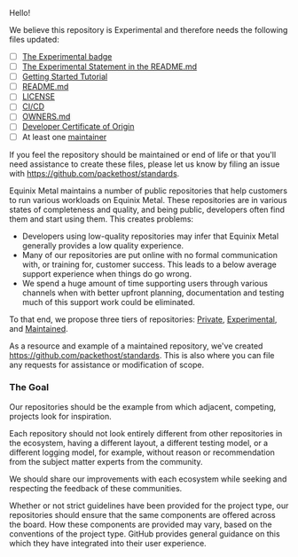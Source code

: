 Hello!

We believe this repository is Experimental and therefore needs the following files updated:

* [ ] [The Experimental badge](https://github.com/packethost/standards/blob/main/glossary.md#experimental-badge)
* [ ] [The Experimental Statement in the README.md](https://github.com/packethost/standards/blob/main/glossary.md#experimental-statement)
* [ ] [Getting Started Tutorial](https://github.com/packethost/standards/blob/main/glossary.md#getting-started-tutorial)
* [ ] [README.md](https://github.com/packethost/standards/blob/main/glossary.md#readmemd)
* [ ] [LICENSE](https://github.com/packethost/standards/blob/main/glossary.md#license)
* [ ] [CI/CD](https://github.com/packethost/standards/blob/main/glossary.md#cicd)
* [ ] [OWNERS.md](https://github.com/packethost/standards/blob/main/glossary.md#ownersmd)
* [ ] [Developer Certificate of Origin](https://github.com/packethost/standards/blob/main/glossary.md#developer-certificate-of-origin)
* [ ] At least one [maintainer](https://github.com/packethost/standards/blob/main/glossary.md#maintainer)

If you feel the repository should be maintained or end of life or that you'll need assistance to create these files, please let us know by filing an issue with https://github.com/packethost/standards.

Equinix Metal maintains a number of public repositories that help customers to run various workloads on Equinix Metal. These repositories are in various states of completeness and quality, and being public, developers often find them and start using them. This creates problems:

* Developers using low-quality repositories may infer that Equinix Metal generally provides a low quality experience.
* Many of our repositories are put online with no formal communication with, or training for, customer success. This leads to a below average support experience when things do go wrong.
* We spend a huge amount of time supporting users through various channels when with better upfront planning, documentation and testing much of this support work could be eliminated.

To that end, we propose three tiers of repositories: [Private](https://github.com/packethost/standards#private-tier-minimum-requirements), [Experimental](https://github.com/packethost/standards#experimental-tier-minimum-requirements), and [Maintained](https://github.com/packethost/standards#maintained-tier-minimum-requirements).

As a resource and example of a maintained repository, we've created https://github.com/packethost/standards. This is also where you can file any requests for assistance or modification of scope.

### The Goal
Our repositories should be the example from which adjacent, competing, projects look for inspiration.

Each repository should not look entirely different from other repositories in the ecosystem, having a different layout, a different testing model, or a different logging model, for example, without reason or recommendation from the subject matter experts from the community.

We should share our improvements with each ecosystem while seeking and respecting the feedback of these communities.

Whether or not strict guidelines have been provided for the project type, our repositories should ensure that the same components are offered across the board. How these components are provided may vary, based on the conventions of the project type. GitHub provides general guidance on this which they have integrated into their user experience.
